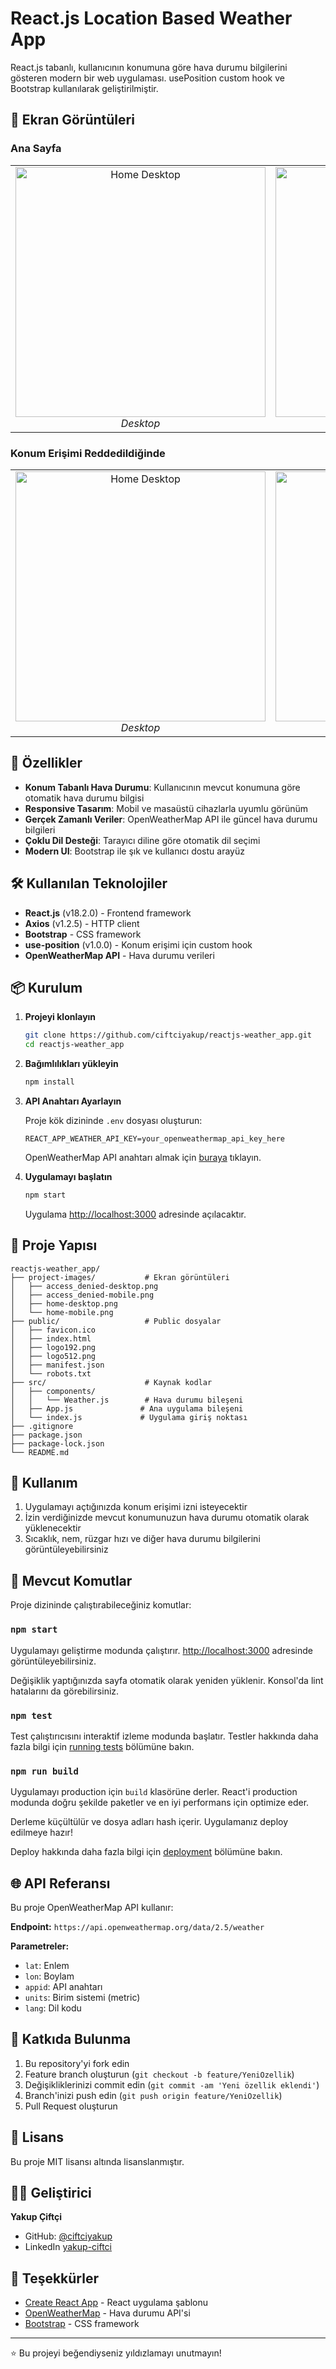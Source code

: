 # React.js Location Based Weather App

React.js tabanlı, kullanıcının konumuna göre hava durumu bilgilerini gösteren modern bir web uygulaması. usePosition custom hook ve Bootstrap kullanılarak geliştirilmiştir.

## 📸 Ekran Görüntüleri

### Ana Sayfa
<table>
  <tr>
    <td align="center">
      <img src="https://github.com/ciftciyakup/reactjs-weather_app/blob/master/project-images/home-desktop.png" alt="Home Desktop" height="400"/>
      <br><em>Desktop</em>
    </td>
    <td align="center">
      <img src="https://github.com/ciftciyakup/reactjs-weather_app/blob/master/project-images/home-mobile.png" alt="Home Mobile" height="400"/>
      <br><em>Mobil</em>
    </td>
  </tr>
</table>

### Konum Erişimi Reddedildiğinde
<table>
  <tr>
    <td align="center">
      <img src="https://github.com/ciftciyakup/reactjs-weather_app/blob/master/project-images/access_denied-desktop.png" alt="Home Desktop" height="400"/>
      <br><em>Desktop</em>
    </td>
    <td align="center">
      <img src="https://github.com/ciftciyakup/reactjs-weather_app/blob/master/project-images/access_denied-mobile.png" alt="Home Mobile" height="400"/>
      <br><em>Mobil</em>
    </td>
  </tr>
</table>

## 🚀 Özellikler

- **Konum Tabanlı Hava Durumu**: Kullanıcının mevcut konumuna göre otomatik hava durumu bilgisi
- **Responsive Tasarım**: Mobil ve masaüstü cihazlarla uyumlu görünüm
- **Gerçek Zamanlı Veriler**: OpenWeatherMap API ile güncel hava durumu bilgileri
- **Çoklu Dil Desteği**: Tarayıcı diline göre otomatik dil seçimi
- **Modern UI**: Bootstrap ile şık ve kullanıcı dostu arayüz

## 🛠️ Kullanılan Teknolojiler

- **React.js** (v18.2.0) - Frontend framework
- **Axios** (v1.2.5) - HTTP client
- **Bootstrap** - CSS framework
- **use-position** (v1.0.0) - Konum erişimi için custom hook
- **OpenWeatherMap API** - Hava durumu verileri

## 📦 Kurulum

1. **Projeyi klonlayın**
   ```bash
   git clone https://github.com/ciftciyakup/reactjs-weather_app.git
   cd reactjs-weather_app
   ```

2. **Bağımlılıkları yükleyin**
   ```bash
   npm install
   ```

3. **API Anahtarı Ayarlayın**
   
   Proje kök dizininde `.env` dosyası oluşturun:
   ```
   REACT_APP_WEATHER_API_KEY=your_openweathermap_api_key_here
   ```
   
   OpenWeatherMap API anahtarı almak için [buraya](https://openweathermap.org/api) tıklayın.

4. **Uygulamayı başlatın**
   ```bash
   npm start
   ```

   Uygulama [http://localhost:3000](http://localhost:3000) adresinde açılacaktır.

## 📁 Proje Yapısı

```
reactjs-weather_app/
├── project-images/           # Ekran görüntüleri
│   ├── access_denied-desktop.png
│   ├── access_denied-mobile.png
│   ├── home-desktop.png
│   └── home-mobile.png
├── public/                   # Public dosyalar
│   ├── favicon.ico
│   ├── index.html
│   ├── logo192.png
│   ├── logo512.png
│   ├── manifest.json
│   └── robots.txt
├── src/                      # Kaynak kodlar
│   ├── components/
│   │   └── Weather.js        # Hava durumu bileşeni
│   ├── App.js               # Ana uygulama bileşeni
│   └── index.js             # Uygulama giriş noktası
├── .gitignore
├── package.json
├── package-lock.json
└── README.md
```

## 🎯 Kullanım

1. Uygulamayı açtığınızda konum erişimi izni isteyecektir
2. İzin verdiğinizde mevcut konumunuzun hava durumu otomatik olarak yüklenecektir
3. Sıcaklık, nem, rüzgar hızı ve diğer hava durumu bilgilerini görüntüleyebilirsiniz

## 🔧 Mevcut Komutlar

Proje dizininde çalıştırabileceğiniz komutlar:

### `npm start`

Uygulamayı geliştirme modunda çalıştırır.
[http://localhost:3000](http://localhost:3000) adresinde görüntüleyebilirsiniz.

Değişiklik yaptığınızda sayfa otomatik olarak yeniden yüklenir.
Konsol'da lint hatalarını da görebilirsiniz.

### `npm test`

Test çalıştırıcısını interaktif izleme modunda başlatır.
Testler hakkında daha fazla bilgi için [running tests](https://facebook.github.io/create-react-app/docs/running-tests) bölümüne bakın.

### `npm run build`

Uygulamayı production için `build` klasörüne derler.
React'i production modunda doğru şekilde paketler ve en iyi performans için optimize eder.

Derleme küçültülür ve dosya adları hash içerir.
Uygulamanız deploy edilmeye hazır!

Deploy hakkında daha fazla bilgi için [deployment](https://facebook.github.io/create-react-app/docs/deployment) bölümüne bakın.

## 🌐 API Referansı

Bu proje OpenWeatherMap API kullanır:

**Endpoint:** `https://api.openweathermap.org/data/2.5/weather`

**Parametreler:**
- `lat`: Enlem
- `lon`: Boylam  
- `appid`: API anahtarı
- `units`: Birim sistemi (metric)
- `lang`: Dil kodu

## 🤝 Katkıda Bulunma

1. Bu repository'yi fork edin
2. Feature branch oluşturun (`git checkout -b feature/YeniOzellik`)
3. Değişikliklerinizi commit edin (`git commit -am 'Yeni özellik eklendi'`)
4. Branch'inizi push edin (`git push origin feature/YeniOzellik`)
5. Pull Request oluşturun

## 📄 Lisans

Bu proje MIT lisansı altında lisanslanmıştır.

## 👨‍💻 Geliştirici

**Yakup Çiftçi**
- GitHub: [@ciftciyakup](https://github.com/ciftciyakup)
- LinkedIn [yakup-ciftci](https://www.linkedin.com/in/yakup-ciftci/)

## 🙏 Teşekkürler

- [Create React App](https://github.com/facebook/create-react-app) - React uygulama şablonu
- [OpenWeatherMap](https://openweathermap.org/) - Hava durumu API'si
- [Bootstrap](https://getbootstrap.com/) - CSS framework

---

⭐ Bu projeyi beğendiyseniz yıldızlamayı unutmayın!
